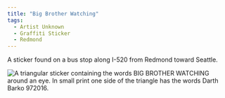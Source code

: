 ```yaml
---
title: "Big Brother Watching"
tags:
  - Artist Unknown
  - Graffiti Sticker
  - Redmond
---
```


A sticker found on a bus stop along I-520 from Redmond toward Seattle.

![A triangular sticker containing the words BIG BROTHER WATCHING around an eye. In small print one side of the triangle has the words Darth Barko 972016.](/assets/images/2017/2017-02-15-big-brother-watching.jpg)